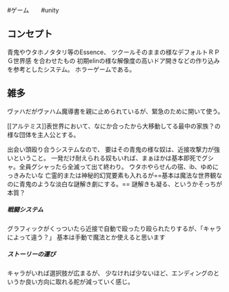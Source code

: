 #ゲーム　　#unity
## コンセプト
青鬼やウタホノタタリ等のEssence、
ツクールそのままの様なデフォルトＲＰＧ世界感
を合わせたもの
初期elinの様な解像度の高いドア開きなどの作り込みを参考としたシステム。
ホラーゲームである。
## 雑多
ヴァハだがヴァハム魔導書を親に止められているが、緊急のために開いて使う。

[[アルテミス]]表世界において、なにか合ったから大移動してる最中の家族？の様な団体を主人公とする。

出会い頭殴り合うシステムなので、
要はその青鬼の様な奴は、近接攻撃力が強いということ。
一発だけ耐えられる奴もいれば、まぁほかは基本即死でグシャ。全員グシャったら全滅って出て終わり。
ウタホやらせんの宿、ib、ゆめにっきみたいな
亡霊的または神秘的幻覚要素も入れるが==基本は魔法な世界観なのに青鬼のような淡白な謎解き劇にする。==
謎解きも凝る、というかそっちが本質？
##### 戦闘システム
グラフィックがくっついたら近接で自動で殴ったり殴られたりするが、「キャラによって違う？」
基本は手動で魔法とか使えると思います
##### ストーリーの運び
キャラがいれば選択肢が広まるが、
少なければ少ないほど、エンディングのというか良い方向に取れる舵が減っていく感じ。